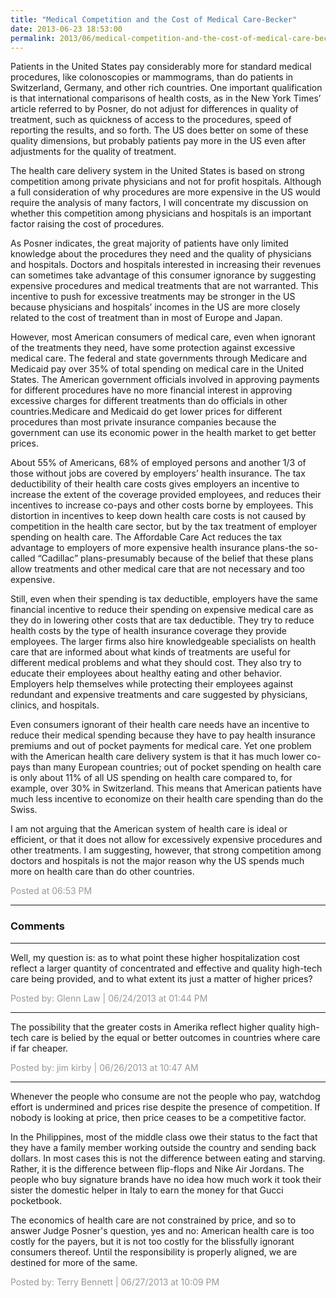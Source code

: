 ```yaml
---
title: "Medical Competition and the Cost of Medical Care-Becker"
date: 2013-06-23 18:53:00
permalink: 2013/06/medical-competition-and-the-cost-of-medical-care-becker.html
---
```

Patients in the United States pay
considerably more for standard medical procedures, like colonoscopies or mammograms,
than do patients in Switzerland, Germany, and other rich countries. One
important qualification is that international comparisons of health costs, as
in the New York Times’ article referred to by Posner, do not adjust for
differences in quality of treatment, such as quickness of access to the
procedures, speed of reporting the results, and so forth. The US does better on
some of these quality dimensions, but probably patients pay more in the US even
after adjustments for the quality of treatment.

The health care delivery system in the United States is
based on strong competition among private physicians and not for profit
hospitals. Although a full consideration of why procedures are more expensive
in the US would require the analysis of many factors, I will concentrate my
discussion on whether this competition among physicians and hospitals is an
important factor raising the cost of procedures.

As Posner indicates, the great majority of patients have only limited knowledge
about the procedures they need and the quality of physicians and hospitals.
Doctors and hospitals interested in increasing their revenues can sometimes
take advantage of this consumer ignorance by suggesting expensive procedures and medical treatments that are not warranted. This incentive to push for excessive
treatments may be stronger in the US because physicians and hospitals’ incomes
in the US are more closely related to the cost of treatment than in most of Europe and
Japan.

However, most American consumers of medical care, even when
ignorant of the treatments they need, have some protection against excessive
medical care. The federal and state governments through Medicare and Medicaid
pay over 35% of total spending on medical care in the United States. The American government officials involved in approving payments for different procedures
have no more financial interest in approving excessive charges for different treatments than do
officials in other countries.Medicare and Medicaid do get lower prices for different procedures than most private insurance companies because the government can use its economic power in the health market to get better prices.

About 55% of Americans, 68% of employed persons and another
1/3 of those without jobs are covered by employers’ health insurance. The tax
deductibility of their health care costs gives employers an incentive to
increase the extent of the coverage provided employees, and reduces their
incentives to increase co-pays and other costs borne by employees. This
distortion in incentives to keep down health care costs is not caused by
competition in the health care sector, but by the tax treatment of employer
spending on health care. The Affordable Care Act reduces the tax advantage to
employers of more expensive health insurance plans-the so-called “Cadillac”
plans-presumably because of the belief that these plans allow treatments and
other medical care that are not necessary and too expensive.

Still, even when their spending is tax deductible, employers
have the same financial incentive to reduce their spending on expensive medical care as they do in lowering other costs that are tax deductible. They try
to reduce health costs by the type of health insurance coverage they provide employees. The larger firms also hire knowledgeable specialists on health care that
are informed about what kinds of treatments are useful for different medical problems and what they should cost.
They also try to educate their employees about healthy eating and other
behavior. Employers help themselves while protecting their employees against redundant
and expensive treatments and care suggested by physicians, clinics, and
hospitals.

Even consumers ignorant of their health care needs have an
incentive to reduce their medical spending because they have to pay health
insurance premiums and out of pocket payments for medical care. Yet one problem with the American health care delivery system is that it has much lower co-pays
than many European countries; out of pocket spending on
health care is only about 11% of all US spending on health care compared to, for example, over
30% in Switzerland. This means that American patients have much less incentive to
economize on their health care spending than do the Swiss.

I am not arguing that the American system of
health care is ideal or efficient, or that it does not allow for excessively
expensive procedures and other treatments. I am suggesting, however, that strong competition among doctors and hospitals is not the major reason why the US spends much more on health care than do other countries.

<span style="color:#999">Posted at 06:53 PM</span>

<!-- more -->

---

### Comments

---

Well, my question is: as to what point these higher hospitalization cost reflect a larger quantity of concentrated and effective and quality high-tech care being provided, and to what extent its just a matter of higher prices? 

<span style="color:#999">Posted by: Glenn Law | 06/24/2013 at 01:44 PM</span>

---

The possibility that the greater costs in Amerika reflect higher quality high-tech care is belied by the equal or better outcomes in countries where care if far cheaper.

<span style="color:#999">Posted by: jim kirby | 06/26/2013 at 10:47 AM</span>

---

Whenever the people who consume are not the people who pay, watchdog effort is undermined and prices rise despite the presence of competition.  If nobody is looking at price, then price ceases to be a competitive factor.

In the Philippines, most of the middle class owe their status to the fact that they have a family member working outside the country and sending back dollars.  In most cases this is not the difference between eating and starving.  Rather, it is the difference between flip-flops and Nike Air Jordans.  The people who buy signature brands have no idea how much work it took their sister the domestic helper in Italy to earn the money for that Gucci pocketbook.

The economics of health care are not constrained by price, and so to answer Judge Posner's question, yes and no: American health care is too costly for the payers, but it is not too costly for the blissfully ignorant consumers thereof.  Until the responsibility is properly aligned, we are destined for more of the same.

<span style="color:#999">Posted by: Terry Bennett | 06/27/2013 at 10:09 PM</span>